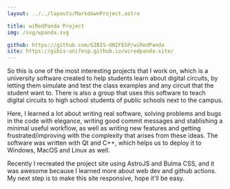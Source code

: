 ```yaml
---
layout: ../../layouts/MarkdownProject.astro

title: wiRedPanda Project
img: /svg/wpanda.svg

github: https://github.com/GIBIS-UNIFESP/wiRedPanda
site: https://gibis-unifesp.github.io/wiredpanda-site/
---
```


So this is one of the most interesting projects that I work on, which is a university software created to help students learn about digital circuits, by letting them simulate and test the class examples and any circuit that the student want to. There is also a group that uses this software to teach digital circuits to high school students of public schools next to the campus.

Here, I learned a lot about writing real software, solving problems and bugs in the code with elegance, writing good commit messages and stablishing a minimal useful workflow, as well as writing new features and getting frustrated/improving with the complexity that arises from these ideas. The software was written with Qt and C++, which helps us to deploy it to Windows, MacOS and Linux as well.

Recently I recreated the project site using AstroJS and Bulma CSS, and it was awesome because I learned more about web dev and github actions. My next step is to make this site responsive, hope it'll be easy.
